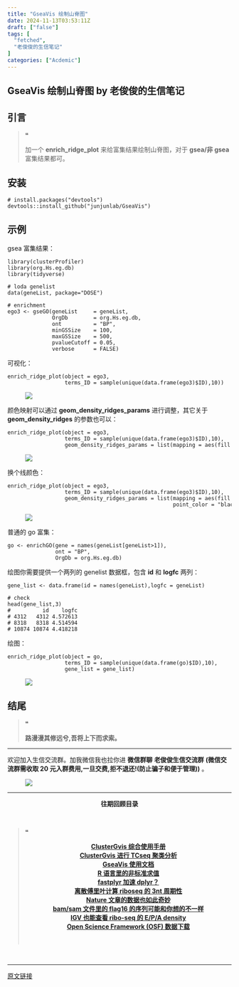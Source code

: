 ```yaml
---
title: "GseaVis 绘制山脊图"
date: 2024-11-13T03:53:11Z
draft: ["false"]
tags: [
  "fetched",
  "老俊俊的生信笔记"
]
categories: ["Acdemic"]
---
```

GseaVis 绘制山脊图 by 老俊俊的生信笔记
------
<div><section data-tool="mdnice编辑器" data-website="https://www.mdnice.com" data-mpa-powered-by="yiban.io"><section><mp-common-profile data-pluginname="mpprofile" data-id="MzkyMTI1MTYxNA==" data-headimg="http://mmbiz.qpic.cn/sz_mmbiz_png/G5jjcE4usezgsqIGqjITSMggCTSoViaYeoKe2xoZr1IIvNJoztibQxibYHLDDoiabwAc6Ggws3Tvdo8EPss2nLgaVQ/0?wx_fmt=png" data-nickname="老俊俊的生信笔记" data-alias="JunJunLab" data-signature="老俊俊的生信技能和知识分享,我不是巨人,但你可以站在我的肩膀上更进一步!" data-from="0" data-is_biz_ban="0"></mp-common-profile></section></section><section><mp-common-clmusic data-pluginname="insertaudio" type="1" music_name="%E6%88%91%E6%80%80%E5%BF%B5%E7%9A%84" albumurl="http://wx.y.gtimg.cn/music/photo_new/T002R500x500M000000P3l050Olt27_5.jpg" singer="孙燕姿" duration="289000" username="" music_source="1" is_vip="1" listenid="78222614400300384"></mp-common-clmusic></section><section data-tool="mdnice编辑器" data-website="https://www.mdnice.com"><h2 data-tool="mdnice编辑器"><span></span><span>引言</span><span></span></h2><blockquote data-tool="mdnice编辑器"><span>❝</span><p>加一个 <strong>enrich_ridge_plot</strong> 来给富集结果绘制山脊图，对于 <strong>gsea/非 gsea</strong> 富集结果都可。</p></blockquote><h2 data-tool="mdnice编辑器"><span></span><span>安装</span><span></span></h2><pre data-tool="mdnice编辑器"><span></span><code><span># install.packages("devtools")</span><br>devtools::install_github(<span>"junjunlab/GseaVis"</span>)<br></code></pre><h2 data-tool="mdnice编辑器"><span></span><span>示例</span><span></span></h2><p data-tool="mdnice编辑器">gsea 富集结果：</p><pre data-tool="mdnice编辑器"><span></span><code><span>library</span>(clusterProfiler)<br><span>library</span>(org.Hs.eg.db)<br><span>library</span>(tidyverse)<br><br><span># loda genelist</span><br>data(geneList, package=<span>"DOSE"</span>)<br><br><span># enrichment</span><br>ego3 &lt;- gseGO(geneList     = geneList,<br>              OrgDb        = org.Hs.eg.db,<br>              ont          = <span>"BP"</span>,<br>              minGSSize    = <span>100</span>,<br>              maxGSSize    = <span>500</span>,<br>              pvalueCutoff = <span>0.05</span>,<br>              verbose      = <span>FALSE</span>)<br></code></pre><p data-tool="mdnice编辑器">可视化：</p><pre data-tool="mdnice编辑器"><span></span><code>enrich_ridge_plot(object = ego3,<br>                  terms_ID = sample(unique(data.frame(ego3)$ID),<span>10</span>))<br></code></pre><figure data-tool="mdnice编辑器"><img data-imgfileid="100031758" data-ratio="0.7738231917336394" data-src="https://mmbiz.qpic.cn/sz_mmbiz_png/G5jjcE4useyVE0NbEuibMLn5icH16EBkSaA8BVjWKicUxGPop0Xs0jtdFfIVTYH6GW0SIE7fHGcj4ptdhWGwqSn8Q/640?wx_fmt=png&amp;from=appmsg" data-type="png" data-w="871" src="https://mmbiz.qpic.cn/sz_mmbiz_png/G5jjcE4useyVE0NbEuibMLn5icH16EBkSaA8BVjWKicUxGPop0Xs0jtdFfIVTYH6GW0SIE7fHGcj4ptdhWGwqSn8Q/640?wx_fmt=png&amp;from=appmsg"></figure><p data-tool="mdnice编辑器">颜色映射可以通过 <strong>geom_density_ridges_params</strong> 进行调整，其它关于 <strong>geom_density_ridges</strong> 的参数也可以：</p><pre data-tool="mdnice编辑器"><span></span><code>enrich_ridge_plot(object = ego3,<br>                  terms_ID = sample(unique(data.frame(ego3)$ID),<span>10</span>),<br>                  geom_density_ridges_params = list(mapping = aes(fill = NES)))<br></code></pre><figure data-tool="mdnice编辑器"><img data-imgfileid="100031760" data-ratio="0.7408716136631331" data-src="https://mmbiz.qpic.cn/sz_mmbiz_png/G5jjcE4useyVE0NbEuibMLn5icH16EBkSaydY7R4IE1IkerYiaIicJ8aWRxk7737W0YyiaZ5dmmibuvZ6QHewgOAz1qA/640?wx_fmt=png&amp;from=appmsg" data-type="png" data-w="849" src="https://mmbiz.qpic.cn/sz_mmbiz_png/G5jjcE4useyVE0NbEuibMLn5icH16EBkSaydY7R4IE1IkerYiaIicJ8aWRxk7737W0YyiaZ5dmmibuvZ6QHewgOAz1qA/640?wx_fmt=png&amp;from=appmsg"></figure><p data-tool="mdnice编辑器">换个线颜色：</p><pre data-tool="mdnice编辑器"><span></span><code>enrich_ridge_plot(object = ego3,<br>                  terms_ID = sample(unique(data.frame(ego3)$ID),<span>10</span>),<br>                  geom_density_ridges_params = list(mapping = aes(fill = NES),<br>                                                    point_color = <span>"black"</span>))<br></code></pre><figure data-tool="mdnice编辑器"><img data-imgfileid="100031759" data-ratio="0.7394366197183099" data-src="https://mmbiz.qpic.cn/sz_mmbiz_png/G5jjcE4useyVE0NbEuibMLn5icH16EBkSaLDjT0q7MvpDaMAlAnH49LJsxoN6hIZ6bLUwReREhhTRicgkjX1GrwvA/640?wx_fmt=png&amp;from=appmsg" data-type="png" data-w="852" src="https://mmbiz.qpic.cn/sz_mmbiz_png/G5jjcE4useyVE0NbEuibMLn5icH16EBkSaLDjT0q7MvpDaMAlAnH49LJsxoN6hIZ6bLUwReREhhTRicgkjX1GrwvA/640?wx_fmt=png&amp;from=appmsg"></figure><p data-tool="mdnice编辑器">普通的 go 富集：</p><pre data-tool="mdnice编辑器"><span></span><code>go &lt;- enrichGO(gene = names(geneList[geneList&gt;<span>1</span>]),<br>               ont = <span>"BP"</span>,<br>               OrgDb = org.Hs.eg.db)<br></code></pre><p data-tool="mdnice编辑器">绘图你需要提供一个两列的 genelist 数据框，包含 <strong>id</strong> 和 <strong>logfc</strong> 两列：</p><pre data-tool="mdnice编辑器"><span></span><code>gene_list &lt;- data.frame(id = names(geneList),logfc = geneList)<br><br><span># check</span><br>head(gene_list,<span>3</span>)<br><span>#          id    logfc</span><br><span># 4312   4312 4.572613</span><br><span># 8318   8318 4.514594</span><br><span># 10874 10874 4.418218</span><br></code></pre><p data-tool="mdnice编辑器">绘图：</p><pre data-tool="mdnice编辑器"><span></span><code>enrich_ridge_plot(object = go,<br>                  terms_ID = sample(unique(data.frame(go)$ID),<span>10</span>),<br>                  gene_list = gene_list)<br></code></pre><figure data-tool="mdnice编辑器"><img data-imgfileid="100031762" data-ratio="0.7426210153482881" data-src="https://mmbiz.qpic.cn/sz_mmbiz_png/G5jjcE4useyVE0NbEuibMLn5icH16EBkSa5TKCZ6vcpI6CwFAw9sFiaDXyRACaFH12Yz4gI5hsDHcrO2XskLadKMg/640?wx_fmt=png&amp;from=appmsg" data-type="png" data-w="847" src="https://mmbiz.qpic.cn/sz_mmbiz_png/G5jjcE4useyVE0NbEuibMLn5icH16EBkSa5TKCZ6vcpI6CwFAw9sFiaDXyRACaFH12Yz4gI5hsDHcrO2XskLadKMg/640?wx_fmt=png&amp;from=appmsg"></figure><h2 data-tool="mdnice编辑器"><span></span><span>结尾</span><span></span></h2><blockquote data-tool="mdnice编辑器"><span>❝</span><p><strong>路漫漫其修远兮,吾将上下而求索。</strong></p></blockquote><hr data-tool="mdnice编辑器"><p data-tool="mdnice编辑器">欢迎加入生信交流群。加我微信我也拉你进 <strong>微信群聊</strong> <strong>老俊俊生信交流群</strong> <strong>(微信交流群需收取 20 元入群费用,一旦交费,拒不退还!(防止骗子和便于管理))</strong> 。</p><figure data-tool="mdnice编辑器"><img data-imgfileid="100031761" data-ratio="0.6083707025411061" data-src="https://mmbiz.qpic.cn/sz_mmbiz_png/G5jjcE4useyVE0NbEuibMLn5icH16EBkSa3gL4rVjmoyQtDicRAiaAgKLpnwVfukY3krr4DRdhvvdgJrs0FUfVZc6g/640?wx_fmt=png&amp;from=appmsg" data-type="png" data-w="669" src="https://mmbiz.qpic.cn/sz_mmbiz_png/G5jjcE4useyVE0NbEuibMLn5icH16EBkSa3gL4rVjmoyQtDicRAiaAgKLpnwVfukY3krr4DRdhvvdgJrs0FUfVZc6g/640?wx_fmt=png&amp;from=appmsg"></figure><hr data-tool="mdnice编辑器"><p data-tool="mdnice编辑器"><strong></strong></p><center data-tool="mdnice编辑器"><strong> 往期回顾目录 </strong></center><p data-tool="mdnice编辑器"><br></p><blockquote data-tool="mdnice编辑器"><span>❝</span><p><strong></strong></p><center><strong><a href="https://mp.weixin.qq.com/s?__biz=MzkyMTI1MTYxNA==&amp;mid=2247515405&amp;idx=1&amp;sn=d3b3ba1ffe1f533ea0fe2f0daf1823a6&amp;chksm=c184877cf6f30e6a36e6e4a32c2677a37dd3ebd24f4e9da823d435f6af9e28678b99676e860b&amp;token=96515316&amp;lang=zh_CN&amp;scene=21#wechat_redirect" data-linktype="2">ClusterGvis 综合使用手册</a></strong></center><strong><center><a href="https://mp.weixin.qq.com/s?__biz=MzkyMTI1MTYxNA==&amp;mid=2247515358&amp;idx=1&amp;sn=98fe527ac548ee46720c11a26b723d39&amp;chksm=c18486aff6f30fb9c0953f5a8d7a1aa39b4dcb8202bb5c34cf61cadae042f8eb2e8631dc36c1&amp;token=2130598365&amp;lang=zh_CN&amp;scene=21#wechat_redirect" data-linktype="2">ClusterGvis 进行 TCseq 聚类分析</a></center></strong><strong><center><a href="https://mp.weixin.qq.com/s?__biz=MzkyMTI1MTYxNA==&amp;mid=2247515345&amp;idx=1&amp;sn=a57b858a3b02af88baf27bc990c8540d&amp;chksm=c18486a0f6f30fb627fa948b07e5b59348fa16eb9e9f9bff3f0895a61ab7c2fdbaa8f9a23d76&amp;token=2130598365&amp;lang=zh_CN&amp;scene=21#wechat_redirect" data-linktype="2">GseaVis 使用文档</a></center></strong><strong><center><a href="https://mp.weixin.qq.com/s?__biz=MzkyMTI1MTYxNA==&amp;mid=2247515329&amp;idx=1&amp;sn=48aef9779d113c6c0bbdb5848de285f7&amp;chksm=c18486b0f6f30fa6fd5437d175f8fa42e4c811f23c9f982572237305d57c6d490088381ec4a5&amp;token=1520616408&amp;lang=zh_CN&amp;scene=21#wechat_redirect" data-linktype="2">R 语言里的非标准求值</a></center></strong><strong><center><a href="https://mp.weixin.qq.com/s?__biz=MzkyMTI1MTYxNA==&amp;mid=2247515312&amp;idx=1&amp;sn=82b8aa5ca4f9e0621d3afb20a7dbaf69&amp;chksm=c18486c1f6f30fd70062ee76e62a9ae724cb9ad4aa5ac255cdf932b691abd71d1433f2c7108f&amp;token=1460764668&amp;lang=zh_CN&amp;scene=21#wechat_redirect" data-linktype="2">fastplyr 加速 dplyr？</a></center></strong><strong><center><a href="https://mp.weixin.qq.com/s?__biz=MzkyMTI1MTYxNA==&amp;mid=2247515280&amp;idx=1&amp;sn=defc9a1c16991378192d39cd07f8ab2b&amp;chksm=c18486e1f6f30ff714bb06fc51b6ac30640f4e8fc12e33675e23e11321501ddd0338c15e8f73&amp;token=289129565&amp;lang=zh_CN&amp;scene=21#wechat_redirect" data-linktype="2">离散傅里叶计算 riboseq 的 3nt 周期性</a></center></strong><strong><center><a href="https://mp.weixin.qq.com/s?__biz=MzkyMTI1MTYxNA==&amp;mid=2247515259&amp;idx=1&amp;sn=b19dca820116f79399ce38141c6bd9e5&amp;chksm=c184860af6f30f1caac47d51f32d5bd8507e8b38ddafb7faff22aed751f63f5fdcbd8ea4163c&amp;token=1715275324&amp;lang=zh_CN&amp;scene=21#wechat_redirect" data-linktype="2">Nature 文章的数据也如此奇妙</a></center></strong><strong><center><a href="https://mp.weixin.qq.com/s?__biz=MzkyMTI1MTYxNA==&amp;mid=2247515217&amp;idx=1&amp;sn=0f6aa07f021f19dd8c29bc182b1c4973&amp;chksm=c1848620f6f30f362a55caa9aa1b1fba6e24f871545c78927ef5f6c73f99debd8164b7c8644c&amp;token=1715275324&amp;lang=zh_CN&amp;scene=21#wechat_redirect" data-linktype="2">bam/sam 文件里的 flag16 的序列可能和你想的不一样</a></center></strong><strong><center><a href="https://mp.weixin.qq.com/s?__biz=MzkyMTI1MTYxNA==&amp;mid=2247515196&amp;idx=1&amp;sn=827ad75ace9c9f9d71e89ca35ea37035&amp;chksm=c184864df6f30f5b1456a60f32b1d9884daa6a0060dd8596c3283e69af8d600778e8d92ac1c9&amp;token=2067075838&amp;lang=zh_CN&amp;scene=21#wechat_redirect" data-linktype="2">IGV 也能查看 ribo-seq 的 E/P/A density</a></center></strong><strong><center><a href="https://mp.weixin.qq.com/s?__biz=MzkyMTI1MTYxNA==&amp;mid=2247515167&amp;idx=1&amp;sn=bd4107378e08a3ce1d2a122a74c5ec1c&amp;chksm=c184866ef6f30f78ed84a51bad9ff1cf34f64387fdeffbfc79ff896b26fb355aa49c22c77987&amp;token=2067075838&amp;lang=zh_CN&amp;scene=21#wechat_redirect" data-linktype="2">Open Science Framework (OSF) 数据下载</a></center></strong><p><br></p></blockquote></section><p><br></p><p><mp-style-type data-value="3"></mp-style-type></p></div>  
<hr>
<a href="https://mp.weixin.qq.com/s/yOB9kFWtNYAqMLHoZ765eg",target="_blank" rel="noopener noreferrer">原文链接</a>
